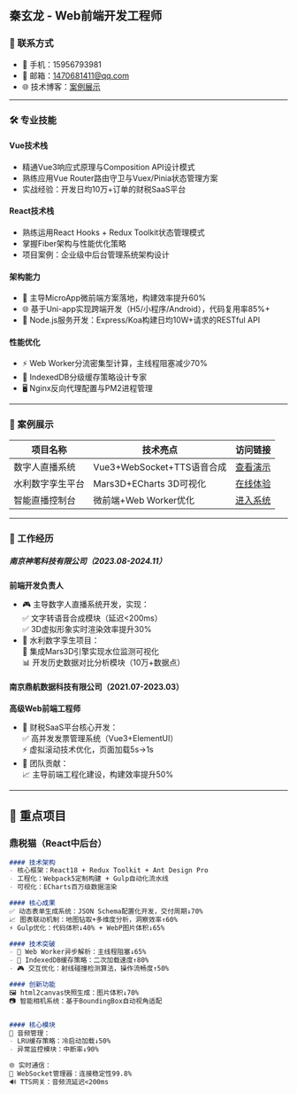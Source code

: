 ## 秦玄龙 - Web前端开发工程师

### 📮 联系方式
- 📱 手机：15956793981  
- 📧 邮箱：1470681411@qq.com  
- 🌐 技术博客：[案例展示](#案例展示)  

---

### 🛠 专业技能

#### ​**Vue技术栈**  
- 精通Vue3响应式原理与Composition API设计模式  
- 熟练应用Vue Router路由守卫与Vuex/Pinia状态管理方案  
- 实战经验：开发日均10万+订单的财税SaaS平台  

#### ​**React技术栈**  
- 熟练运用React Hooks + Redux Toolkit状态管理模式  
- 掌握Fiber架构与性能优化策略  
- 项目案例：企业级中后台管理系统架构设计  

#### ​**架构能力**  
- 🚀 主导MicroApp微前端方案落地，构建效率提升60%  
- 🌐 基于Uni-app实现跨端开发（H5/小程序/Android），代码复用率85%+  
- 🔧 Node.js服务开发：Express/Koa构建日均10W+请求的RESTful API  

#### ​**性能优化**  
- ⚡ Web Worker分流密集型计算，主线程阻塞减少70%  
- 💾 IndexedDB分级缓存策略设计专家  
- 🖥️ Nginx反向代理配置与PM2进程管理  

---

### 🎯 案例展示
| 项目名称 | 技术亮点 | 访问链接 |
|---------|---------|--------|
| 数字人直播系统 | Vue3+WebSocket+TTS语音合成 | [查看演示](https://web.dingshuimao.com/) |
| 水利数字孪生平台 | Mars3D+ECharts 3D可视化 | [在线体验](https://djb.dingshuimao.com/) |
| 智能直播控制台 | 微前端+Web Worker优化 | [进入系统](https://zb.magicpensoft.com/) |

---

### 💼 工作经历

##### ​**南京神笔科技有限公司**​（2023.08-2024.11）  
**前端开发负责人**  
- 🎮 主导数字人直播系统开发，实现：  
  ✅ 文字转语音合成模块（延迟<200ms）  
  ✅ 3D虚拟形象实时渲染效率提升30%  
- 🌊 水利数字孪生项目：  
  🔧 集成Mars3D引擎实现水位监测可视化  
  📊 开发历史数据对比分析模块（10万+数据点）  

#### ​**南京鼎航数据科技有限公司**​（2021.07-2023.03）  
**高级Web前端工程师**  
- 🧾 财税SaaS平台核心开发：  
  ✅ 高并发发票管理系统（Vue3+ElementUI）  
  ⚡ 虚拟滚动技术优化，页面加载5s→1s  
- 🚀 团队贡献：  
  📈 主导前端工程化建设，构建效率提升50%  

---

## 🚀 重点项目

### ​**鼎税猫（React中后台）​**
```markdown
#### 技术架构
- 核心框架：React18 + Redux Toolkit + Ant Design Pro
- 工程化：Webpack5定制构建 + Gulp自动化流水线
- 可视化：ECharts百万级数据渲染

#### 核心成果
✅ 动态表单生成系统：JSON Schema配置化开发，交付周期↓70%  
📈 图表联动机制：地图钻取+多维度分析，洞察效率↑60%  
⚡ Gulp优化：代码体积↓40% + WebP图片体积↓65%

#### 技术突破
- 🚀 Web Worker异步解析：主线程阻塞↓65%
- 💾 IndexedDB缓存策略：二次加载速度↑80%
- 🎮 交互优化：射线碰撞检测算法，操作流畅度↑50%

#### 创新功能
🖼️ html2canvas快照生成：图片体积↓70%  
📷 智能相机系统：基于BoundingBox自动视角适配


#### 核心模块
🎵 音频管理：  
- LRU缓存策略：冷启动加载↓50%  
- 异常监控模块：中断率↓90%  

🌐 实时通信：  
📡 WebSocket管理器：连接稳定性99.8%  
🔊 TTS网关：音频流延迟<200ms